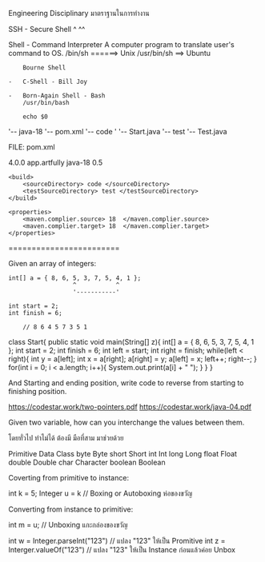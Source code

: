 
Engineering Disciplinary มาตราฐานในการทำงาน


SSH - Secure Shell
	  ^		 ^^

Shell - Command Interpreter
		A computer program to translate user's command to OS.
		/bin/sh ======> Unix
		/usr/bin/sh ==> Ubuntu
		
		Bourne Shell

	-	C-Shell - Bill Joy
	
	-	Born-Again Shell - Bash
		/usr/bin/bash

		echo $0

'-- java-18
	'-- pom.xml
	'-- code
	'	'-- Start.java
	'-- test
		'-- Test.java

FILE: pom.xml

<project>
	<modelVersion> 4.0.0 </modelVersion>
	<groupId> app.artfully </groupId>
	<artifactId> java-18 </artifactId>
	<version> 0.5 </version>

	<build>
		<sourceDirectory> code </sourceDirectory>
		<testSourceDirectory> test </testSourceDirectory>
	</build>

	<properties> 
		<maven.complier.source> 18  </maven.complier.source>
		<maven.complier.target> 18  </maven.complier.target>
	</properties>

</project>

========================

Given an array of integers:

	int[] a = { 8, 6, 5, 3, 7, 5, 4, 1 };
					  ^           ^
					  '-----------'

	int start = 2;
	int finish = 6;
	
		// 8 6 4 5 7 3 5 1	
	
	
	
class Start{
    public static void main(String[] z){
        int[] a = { 8, 6, 5, 3, 7, 5, 4, 1 };
        int start = 2;
        int finish = 6;
        int left = start;
        int right = finish;
        while(left < right){
            int y = a[left];
            int x = a[right];
            a[right] = y;
            a[left] = x;
            left++;
            right--;
        }
        for(int i = 0; i < a.length; i++){
            System.out.print(a[i] + " ");
        }
    }
}

	


And Starting and ending position,
write code to reverse from starting to finishing position.

https://codestar.work/two-pointers.pdf
https://codestar.work/java-04.pdf


Given two variable, how can you interchange the
values between them.

โดยทั่วไป ทำไม่ได้ ต้องมี มือที่สาม มาช่วยด้วย

Primitive Data					Class
byte							Byte
short							Short
int								Int
long							Long
float							Float
double							Double
char							Character
boolean							Boolean

Coverting from primitive to instance:

int k = 5;
Integer u = k	// Boxing or Autoboxing ห่อของขวัญ

Converting from instance to primitive:

int m = u;		// Unboxing แกะกล่องของขวัญ


int w = Integer.parseInt("123")	// แปลง "123" ให้เป็น Promitive
int z = Interger.valueOf("123")	// แปลง "123" ให้เป็น Instance ก่อนแล้วค่อย Unbox




